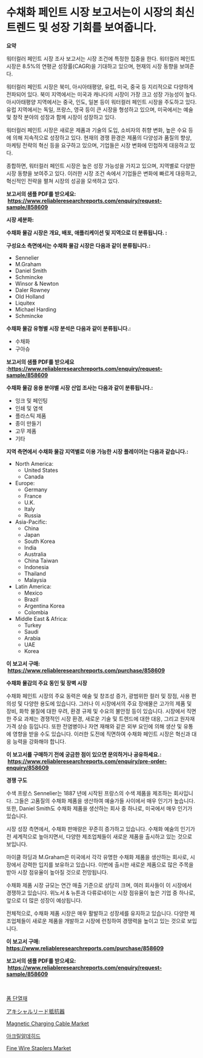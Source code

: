 <p><h1>수채화 페인트 시장 보고서는이 시장의 최신 트렌드 및 성장 기회를 보여줍니다.</h1></p><p><strong>요약</strong></p>
<p><p>워터컬러 페인트 시장 조사 보고서는 시장 조건에 특정한 집중을 한다. 워터컬러 페인트 시장은 8.5%의 연평균 성장률(CAGR)을 기대하고 있으며, 현재의 시장 동향을 보여준다. </p><p>워터컬러 페인트 시장은 북미, 아시아태평양, 유럽, 미국, 중국 등 지리적으로 다양하게 전파되어 있다. 북미 지역에서는 미국과 캐나다의 시장이 가장 크고 성장 가능성이 높다. 아시아태평양 지역에서는 중국, 인도, 일본 등이 워터컬러 페인트 시장을 주도하고 있다. 유럽 지역에서는 독일, 프랑스, 영국 등이 큰 시장을 형성하고 있으며, 미국에서는 예술 및 창작 분야의 성장과 함께 시장이 성장하고 있다. </p><p>워터컬러 페인트 시장은 새로운 제품과 기술의 도입, 소비자의 취향 변화, 높은 수요 등에 의해 지속적으로 성장하고 있다. 현재의 경쟁 환경은 제품의 다양성과 품질의 향상, 마케팅 전략의 혁신 등을 요구하고 있으며, 기업들은 시장 변화에 민첩하게 대응하고 있다. </p><p>종합하면, 워터컬러 페인트 시장은 높은 성장 가능성을 가지고 있으며, 지역별로 다양한 시장 동향을 보여주고 있다. 이러한 시장 조건 속에서 기업들은 변화에 빠르게 대응하고, 혁신적인 전략을 펼쳐 시장의 성공을 모색하고 있다.</p></p>
<p><strong>보고서의 샘플 PDF를 받으세요: &nbsp;<a href="https://www.reliableresearchreports.com/enquiry/request-sample/858609">https://www.reliableresearchreports.com/enquiry/request-sample/858609</a></strong></p>
<p><strong>시장 세분화:</strong></p>
<p><strong> 수채화 물감 시장은 개요, 배포, 애플리케이션 및 지역으로 더 분류됩니다. :</strong></p>
<p><strong>구성요소 측면에서는 수채화 물감 시장은 다음과 같이 분류됩니다.:</strong></p>
<p><ul><li>Sennelier</li><li>M.Graham</li><li>Daniel Smith</li><li>Schmincke</li><li>Winsor & Newton</li><li>Daler Rowney</li><li>Old Holland</li><li>Liquitex</li><li>Michael Harding</li><li>Schmincke</li></ul></p>
<p><strong> 수채화 물감 유형별 시장 분석은 다음과 같이 분류됩니다.:</strong></p>
<p><ul><li>수채화</li><li>구아슈</li></ul></p>
<p><strong>보고서의 샘플 PDF를 받으세요 :<a href="https://www.reliableresearchreports.com/enquiry/request-sample/858609">https://www.reliableresearchreports.com/enquiry/request-sample/858609</a></strong></p>
<p><strong> 수채화 물감 응용 분야별 시장 산업 조사는 다음과 같이 분류됩니다.:</strong></p>
<p><ul><li>잉크 및 페인팅</li><li>인쇄 및 염색</li><li>플라스틱 제품</li><li>종이 만들기</li><li>고무 제품</li><li>기타</li></ul></p>
<p><strong>지역 측면에서 수채화 물감 지역별로 이용 가능한 시장 플레이어는 다음과 같습니다.:</strong></p>
<p><ul>
    <li>
        North America:
        <ul>
            <li>United States</li>
            <li>Canada</li>
        </ul>
    </li>
    <li>
        Europe:
        <ul>
            <li>Germany</li>
            <li>France</li>
            <li>U.K.</li>
            <li>Italy</li>
            <li>Russia</li>
        </ul>
    </li>
    <li>
        Asia-Pacific:
        <ul>
            <li>China</li>
            <li>Japan</li>
            <li>South Korea</li>
            <li>India</li>
            <li>Australia</li>
            <li>China Taiwan</li>
            <li>Indonesia</li>
            <li>Thailand</li>
            <li>Malaysia</li>
        </ul>
    </li>
    <li>
        Latin America:
        <ul>
            <li>Mexico</li>
            <li>Brazil</li>
            <li>Argentina Korea</li>
            <li>Colombia</li>
        </ul>
    </li>
    <li>
        Middle East & Africa:
        <ul>
            <li>Turkey</li>
            <li>Saudi</li>
            <li>Arabia</li>
            <li>UAE</li>
            <li>Korea</li>
        </ul>
    </li>
    </ul></p>
<p><strong>이 보고서 구매: &nbsp;<a href="https://www.reliableresearchreports.com/purchase/858609">https://www.reliableresearchreports.com/purchase/858609</a></strong></p>
<p><strong>수채화 물감의 주요 동인 및 장벽 시장</strong></p>
<p><p>수채화 페인트 시장의 주요 동력은 예술 및 창조성 증가, 광범위한 컬러 및 장점, 사용 편의성 및 다양한 용도에 있습니다. 그러나 이 시장에서의 주요 장애물은 고가의 제품 및 장비, 화학 물질에 대한 우려, 환경 규제 및 수요의 불안정 등이 있습니다. 시장에서 직면한 주요 과제는 경쟁적인 시장 환경, 새로운 기술 및 트렌드에 대한 대응, 그리고 원자재 가격 상승 등입니다. 또한 전염병이나 자연 재해와 같은 외부 요인에 의해 생산 및 유통에 영향을 받을 수도 있습니다. 이러한 도전에 직면하여 수채화 페인트 시장은 혁신과 대응 능력을 강화해야 합니다.</p></p>
<p><strong>이 보고서를 구매하기 전에 궁금한 점이 있으면 문의하거나 공유하세요.: &nbsp;<a href="https://www.reliableresearchreports.com/enquiry/pre-order-enquiry/858609">https://www.reliableresearchreports.com/enquiry/pre-order-enquiry/858609</a></strong></p>
<p><strong>경쟁 구도</strong></p>
<p><p>수색 프랑스 Sennelier는 1887 년에 시작된 프랑스의 수색 제품을 제조하는 회사입니다. 그들은 고품질의 수채화 제품을 생산하여 예술가들 사이에서 매우 인기가 높습니다. 또한, Daniel Smith도 수채화 제품을 생산하는 회사 중 하나로, 미국에서 매우 인기가 있습니다.</p><p>시장 성장 측면에서, 수채화 판매량은 꾸준히 증가하고 있습니다. 수채화 예술의 인기가 전 세계적으로 높아지면서, 다양한 제조업체들이 새로운 제품을 출시하고 있는 것으로 보입니다.</p><p>마이클 하딩과 M.Graham은 미국에서 각각 유명한 수채화 제품을 생산하는 회사로, 시장에서 강력한 입지를 보유하고 있습니다. 이번에 출시한 새로운 제품으로 많은 주목을 받아 시장 점유율이 높아질 것으로 전망됩니다.</p><p>수채화 제품 시장 규모는 연간 매출 기준으로 상당히 크며, 여러 회사들이 이 시장에서 경쟁하고 있습니다. 위노서 & 뉴튼과 다류로네이는 시장 점유율이 높은 기업 중 하나로, 앞으로 더 많은 성장이 예상됩니다.</p><p>전체적으로, 수채화 제품 시장은 매우 활발하고 성장세를 유지하고 있습니다. 다양한 제조업체들이 새로운 제품을 개발하고 시장에 런칭하여 경쟁력을 높이고 있는 것으로 보입니다.</p></p>
<p><strong>이 보고서 구매: &nbsp; <a href="https://www.reliableresearchreports.com/purchase/858609">https://www.reliableresearchreports.com/purchase/858609</a></strong></p>
<p><strong>보고서의 샘플 PDF를 받으세요: &nbsp;<a href="https://www.reliableresearchreports.com/enquiry/request-sample/858609">https://www.reliableresearchreports.com/enquiry/request-sample/858609</a></strong><strong></strong></p>
<p>&nbsp;</p>
<p><p><a href="https://github.com/CliftonFisher9067/Market-Research-Report-List-1/blob/main/76659314909.md">폼 단열재</a></p><p><a href="https://github.com/EmoryYundt1935/Market-Research-Report-List-1/blob/main/19941515338.md">アキシャルリード抵抗器</a></p><p><a href="https://github.com/mahnoor2003/Market-Research-Report-List-3/blob/main/magnetic-charging-cable-market.md">Magnetic Charging Cable Market</a></p><p><a href="https://github.com/vskv4779xr1/Market-Research-Report-List-1/blob/main/70790334908.md">아크릴알데히드</a></p><p><a href="https://github.com/BryceTownsendr/Market-Research-Report-List-4/blob/main/fine-wire-staplers-market.md">Fine Wire Staplers Market</a></p></p>